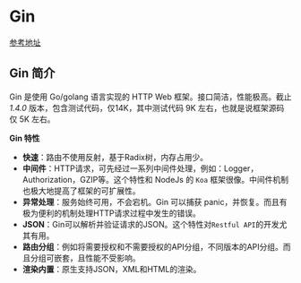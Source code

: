 # Gin



[参考地址](https://geektutu.com/post/quick-go-gin.html)

## Gin 简介

Gin 是使用 Go/golang 语言实现的 HTTP Web 框架。接口简洁，性能极高。截止 *1.4.0* 版本，包含测试代码，仅14K，其中测试代码 9K 左右，也就是说框架源码仅 5K 左右。

**Gin 特性**

- **快速**：路由不使用反射，基于Radix树，内存占用少。
- **中间件**：HTTP请求，可先经过一系列中间件处理，例如：Logger，Authorization，GZIP等。这个特性和 NodeJs 的 `Koa` 框架很像。中间件机制也极大地提高了框架的可扩展性。
- **异常处理**：服务始终可用，不会宕机。Gin 可以捕获 panic，并恢复。而且有极为便利的机制处理HTTP请求过程中发生的错误。
- **JSON**：Gin可以解析并验证请求的JSON。这个特性对`Restful API`的开发尤其有用。
- **路由分组**：例如将需要授权和不需要授权的API分组，不同版本的API分组。而且分组可嵌套，且性能不受影响。
- **渲染内置**：原生支持JSON，XML和HTML的渲染。

